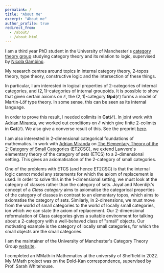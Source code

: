 ```yaml
---
permalink: /
title: "About Me"
excerpt: "About me"
author_profile: true
redirect_from: 
  - /about/
  - /about.html
---
```





I am a third year PhD student in the University of Manchester's [category theory group](https://manchester-ct.github.io) studying category theory and its relation to logic, supervised by [Nicola Gambino](https://personalpages.manchester.ac.uk/staff/nicola.gambino/).  

My research centres around topics in internal category theory, $2$-topos theory, type theory, constructive logic and the intersection of these things.

In particular, I am interested in logical properties of $2$-categories of internal categories, and $(2,1)$-categories of internal groupoids. It is possible to show that given certain axioms on $\mathcal{E}$, the $(2,1)$-category $\mathbf{Gpd}(\mathcal{E})$ forms a model of Martin-Löf type theory. In some sense, this can be seen as its internal language.

In order to prove this result, I needed colimits in $\mathbf{Cat}(\mathcal{E})$. In joint work with [Adrian Miranda](https://adriantosharmiranda.github.io/), we worked out conditions on $\mathcal{E}$ which give finite $2$-colimits in $\mathbf{Cat}(\mathcal{E})$. We also give a converse result of this. See the preprint [here](https://arxiv.org/abs/2501.17769).

I am also interested in $2$-dimensional categorical foundations of mathematics. In work with [Adrian Miranda](https://adriantosharmiranda.github.io/) on [The Elementary Theory of the 2-Category of Small Categories](https://arxiv.org/abs/2403.03647) (ET2CSC), we extend Lawvere's elementary theory of the category of sets (ETCS) to a 2-dimensional setting. This gives an axiomatisation of the $2$-category of small categories. 

One of the problems with ETCS (and hence ET2CSC) is that the internal logic cannot model any statements for which the axiom of replacement is used. In order to solve this in the 1-dimensional setting, we must look at the category of classes rather than the category of sets. Joyal and Moerdijk's concept of a *Class category* aims to axiomatise the categorical properties of the category of classes in contrast to an elementary topos, which aims to axiomatise the category of sets.  Similarly, in $2$-dimensions, we must move from the world of small categories to the world of locally small categories, ion which we can state the axiom of replacement. Our $2$-dimensional reformulation of Class categories gives a suitable environment for talking about a $2$-category with a well-behaved class of "small" objects. Our motivating example is the category of locally small categories, for which the small objects are the small categories. 

I am the maintainer of the University of Manchester's Category Theory Group [website](https://manchester-ct.github.io).

I completed an MMath in Mathematics at the university of Sheffield in 2022. My MMath project was on the Dold-Kan correspondence, supervised by Prof. Sarah Whitehouse.   


